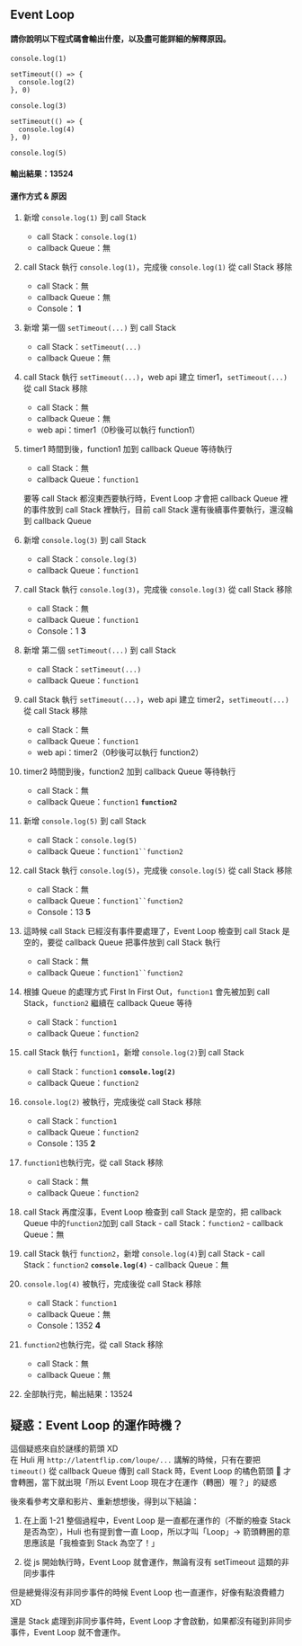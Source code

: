## Event Loop

#### 請你說明以下程式碼會輸出什麼，以及盡可能詳細的解釋原因。

```
console.log(1)

setTimeout(() => {
  console.log(2)
}, 0)

console.log(3)

setTimeout(() => {
  console.log(4)
}, 0)

console.log(5)
```

#### 輸出結果：13524

#### 運作方式 & 原因

1. 新增 `console.log(1)` 到 call Stack
	- call Stack：`console.log(1)`
	- callback Queue：無

2. call Stack 執行 `console.log(1)`，完成後 `console.log(1)` 從 call Stack 移除
	- call Stack：無
	- callback Queue：無
	- Console： **1**

3. 	新增 第一個 `setTimeout(...)` 到 call Stack
	- call Stack：`setTimeout(...)`
	- callback Queue：無

4. call Stack 執行 `setTimeout(...)`，web api 建立 timer1，`setTimeout(...)` 從 call Stack 移除
	- call Stack：無
	- callback Queue：無
	- web api：timer1（0秒後可以執行 function1）
 
5. timer1 時間到後，function1 加到 callback Queue 等待執行
	- call Stack：無
	- callback Queue：`function1`
	 
	要等 call Stack 都沒東西要執行時，Event Loop 才會把 callback Queue 裡的事件放到 call Stack 裡執行，目前 call Stack 還有後續事件要執行，還沒輪到 callback Queue

6. 新增 `console.log(3)` 到 call Stack
	- call Stack：`console.log(3)`
	- callback Queue：`function1`
 
7. call Stack 執行 `console.log(3)`，完成後 `console.log(3)` 從 call Stack 移除
	- call Stack：無
	- callback Queue：`function1`
	- Console：1 **3**

8. 新增 第二個 `setTimeout(...)` 到 call Stack
	- call Stack：`setTimeout(...)`
	- callback Queue：`function1`

9. call Stack 執行 `setTimeout(...)`，web api 建立 timer2，`setTimeout(...)` 從 call Stack 移除
	- call Stack：無
	- callback Queue：`function1`
	- web api：timer2（0秒後可以執行 function2）
 
10. timer2 時間到後，function2 加到 callback Queue 等待執行
	- call Stack：無
	- callback Queue：`function1` **`function2`**

11. 新增 `console.log(5)` 到 call Stack
	- call Stack：`console.log(5)`
	- callback Queue：`function1``function2`

12. call Stack 執行 `console.log(5)`，完成後 `console.log(5)` 從 call Stack 移除
	- call Stack：無
	- callback Queue：`function1``function2`
	- Console：13 **5**

13. 這時候 call Stack 已經沒有事件要處理了，Event Loop 檢查到 call Stack 是空的，要從 callback Queue 把事件放到 call Stack 執行
	- call Stack：無
	- callback Queue：`function1``function2`
 
14. 根據 Queue 的處理方式 First In First Out，`function1` 會先被加到 call Stack，`function2` 繼續在 callback Queue 等待
	- call Stack：`function1`
	- callback Queue：`function2`
 
15. call Stack 執行 `function1`，新增 `console.log(2)`到 call Stack
	- call Stack：`function1` **`console.log(2)`**
	- callback Queue：`function2` 
 
16. `console.log(2)` 被執行，完成後從 call Stack 移除
	- call Stack：`function1`
	- callback Queue：`function2`
	- Console：135 **2**
	 
17. `function1`也執行完，從 call Stack 移除
	- call Stack：無
	- callback Queue：`function2`

18.  call Stack 再度沒事，Event Loop 檢查到 call Stack 是空的，把 callback Queue 中的`function2`加到 call Stack
	- call Stack：`function2`
	- callback Queue：無

19.  call Stack 執行 `function2`，新增 `console.log(4)`到 call Stack
	- call Stack：`function2` **`console.log(4)`**
	- callback Queue：無
 
20. `console.log(4)` 被執行，完成後從 call Stack 移除
	- call Stack：`function1`
	- callback Queue：無
	- Console：1352 **4**
	 
21. `function2`也執行完，從 call Stack 移除
	- call Stack：無
	- callback Queue：無

22. 全部執行完，輸出結果：13524



## 疑惑：Event Loop 的運作時機？

這個疑惑來自於謎樣的箭頭 XD  
在 Huli 用 `http://latentflip.com/loupe/...` 講解的時候，只有在要把 `timeout()` 從 callback Queue 傳到 call Stack 時，Event Loop 的橘色箭頭 🔄 才會轉圈，當下就出現「所以 Event Loop 現在才在運作（轉圈）喔？」的疑惑

後來看參考文章和影片、重新想想後，得到以下結論：

1. 在上面 1-21 整個過程中，Event Loop 是一直都在運作的（不斷的檢查 Stack 是否為空），Huli 也有提到會一直 Loop，所以才叫「Loop」-> 箭頭轉圈的意思應該是「我檢查到 Stack 為空了！」
  
2. 從 js 開始執行時，Event Loop 就會運作，無論有沒有 setTimeout 這類的非同步事件

但是總覺得沒有非同步事件的時候 Event Loop 也一直運作，好像有點浪費體力XD

還是 Stack 處理到非同步事件時，Event Loop 才會啟動，如果都沒有碰到非同步事件，Event Loop 就不會運作。




